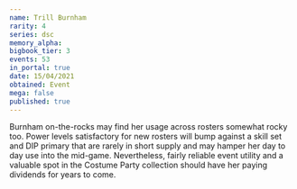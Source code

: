 ```yaml
---
name: Trill Burnham
rarity: 4
series: dsc
memory_alpha:
bigbook_tier: 3
events: 53
in_portal: true
date: 15/04/2021
obtained: Event
mega: false
published: true
---
```


Burnham on-the-rocks may find her usage across rosters somewhat rocky too. Power levels satisfactory for new rosters will bump against a skill set and DIP primary that are rarely in short supply and may hamper her day to day use into the mid-game. Nevertheless, fairly reliable event utility and a valuable spot in the Costume Party collection should have her paying dividends for years to come.
